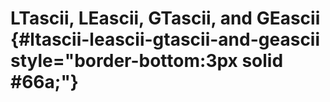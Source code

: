 # LTascii, LEascii, GTascii, and GEascii {#ltascii-leascii-gtascii-and-geascii style="border-bottom:3px solid #66a;"}
